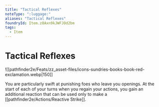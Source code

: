 ```yaml
---
title: "Tactical Reflexes"
noteType: ":luggage:"
aliases: "Tactical Reflexes"
foundryId: Item.z8Axn9kJWFJOd2bm
tags:
  - Item
---
```


# Tactical Reflexes
![[pathfinder2e/Feats/zz_asset-files/icons-sundries-books-book-red-exclamation.webp|150]]

You are particularly swift at punishing foes who leave you openings. At the start of each of your turns when you regain your actions, you gain an additional reaction that can be used only to make a [[pathfinder2e/Actions/Reactive Strike]].
